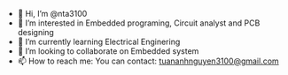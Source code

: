 - 👋 Hi, I’m @nta3100
- 👀 I’m interested in Embedded programing, Circuit analyst and PCB designing
- 🌱 I’m currently learning Electrical Enginering
- 💞️ I’m looking to collaborate on Embedded system
- 📫 How to reach me: You can contact: tuananhnguyen3100@gmail.com

<!---
nta3100/nta3100 is a ✨ special ✨ repository because its `README.md` (this file) appears on your GitHub profile.
You can click the Preview link to take a look at your changes.
--->
